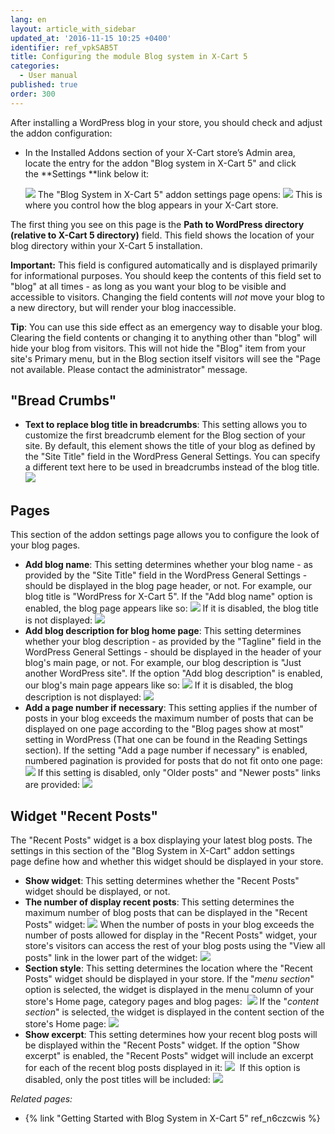 ```yaml
---
lang: en
layout: article_with_sidebar
updated_at: '2016-11-15 10:25 +0400'
identifier: ref_vpkSAB5T
title: Configuring the module Blog system in X-Cart 5
categories:
  - User manual
published: true
order: 300
---
```



After installing a WordPress blog in your store, you should check and adjust the addon configuration:

*   In the Installed Addons section of your X-Cart store’s Admin area, locate the entry for the addon "Blog system in X-Cart 5" and click the **Settings **link below it:

    ![]({{site.baseurl}}/attachments/7505612/8719389.png)
    The "Blog System in X-Cart 5" addon settings page opens:
    ![]({{site.baseurl}}/attachments/7505612/8719390.png)
    This is where you control how the blog appears in your X-Cart store.

The first thing you see on this page is the **Path to WordPress directory (relative to X-Cart 5 directory)** field. This field shows the location of your blog directory within your X-Cart 5 installation.

**Important:** This field is configured automatically and is displayed primarily for informational purposes. You should keep the contents of this field set to "blog" at all times - as long as you want your blog to be visible and accessible to visitors. Changing the field contents will _not_ move your blog to a new directory, but will render your blog inaccessible. 

**Tip**: You can use this side effect as an emergency way to disable your blog. Clearing the field contents or changing it to anything other than "blog" will hide your blog from visitors. This will not hide the "Blog" item from your site's Primary menu, but in the Blog section itself visitors will see the "Page not available. Please contact the administrator" message.

## "Bread Crumbs"

*   **Text to replace blog title in breadcrumbs**: This setting allows you to customize the first breadcrumb element for the Blog section of your site. By default, this element shows the title of your blog as defined by the "Site Title" field in the WordPress General Settings. You can specify a different text here to be used in breadcrumbs instead of the blog title.
    ![]({{site.baseurl}}/attachments/7505612/7602800.png)

## Pages

This section of the addon settings page allows you to configure the look of your blog pages.

*   **Add blog name**: This setting determines whether your blog name - as provided by the "Site Title" field in the WordPress General Settings - should be displayed in the blog page header, or not. For example, our blog title is "WordPress for X-Cart 5". If the "Add blog name" option is enabled, the blog page appears like so:
    ![]({{site.baseurl}}/attachments/7505612/7602795.png)
    If it is disabled, the blog title is not displayed:
    ![]({{site.baseurl}}/attachments/7505612/7602796.png)
*   **Add blog description for blog home page**: This setting determines whether your blog description - as provided by the "Tagline" field in the WordPress General Settings - should be displayed in the header of your blog's main page, or not. For example, our blog description is "Just another WordPress site". If the option "Add blog description" is enabled, our blog's main page appears like so:
    ![]({{site.baseurl}}/attachments/7505612/7602798.png)
    If it is disabled, the blog description is not displayed:
    ![]({{site.baseurl}}/attachments/7505612/7602799.png)
*   **Add a page number if necessary**: This setting applies if the number of posts in your blog exceeds the maximum number of posts that can be displayed on one page according to the "Blog pages show at most" setting in WordPress (That one can be found in the Reading Settings section). If the setting "Add a page number if necessary" is enabled, numbered pagination is provided for posts that do not fit onto one page:
    ![]({{site.baseurl}}/attachments/7505612/7602801.png)
    If this setting is disabled, only "Older posts" and "Newer posts" links are provided:
    ![]({{site.baseurl}}/attachments/7505612/7602802.png)

## Widget "Recent Posts"

The "Recent Posts" widget is a box displaying your latest blog posts. The settings in this section of the "Blog System in X-Cart" addon settings page define how and whether this widget should be displayed in your store.

*   **Show widget**: This setting determines whether the "Recent Posts" widget should be displayed, or not.
*   **The number of display recent posts**: This setting determines the maximum number of blog posts that can be displayed in the "Recent Posts" widget:
    ![]({{site.baseurl}}/attachments/7505612/7602806.png)
    When the number of posts in your blog exceeds the number of posts allowed for display in the "Recent Posts" widget, your store's visitors can access the rest of your blog posts using the "View all posts" link in the lower part of the widget:
    ![]({{site.baseurl}}/attachments/7505612/7602807.png)
*   **Section style**: This setting determines the location where the "Recent Posts" widget should be displayed in your store. If the "_menu section_" option is selected, the widget is displayed in the menu column of your store's Home page, category pages and blog pages: 
    ![]({{site.baseurl}}/attachments/7505612/7602803.png)
    If the "_content section_" is selected, the widget is displayed in the content section of the store's Home page:
    ![]({{site.baseurl}}/attachments/7505612/7602804.png)
*   **Show excerpt**: This setting determines how your recent blog posts will be displayed within the "Recent Posts" widget. If the option "Show excerpt" is enabled, the "Recent Posts" widget will include an excerpt for each of the recent blog posts displayed in it:
    ![]({{site.baseurl}}/attachments/7505612/7602809.png)
     If this option is disabled, only the post titles will be included:
    ![]({{site.baseurl}}/attachments/7505612/7602808.png)

_Related pages:_

*   {% link "Getting Started with Blog System in X-Cart 5" ref_n6czcwis %}
